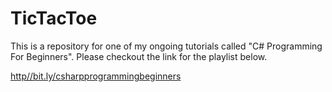 # TicTacToe

This is a repository for one of my ongoing tutorials called "C# Programming For Beginners". Please checkout the link for the playlist below.

[http//bit.ly/csharpprogrammingbeginners](bit.ly/csharpprogrammingbeginners)
